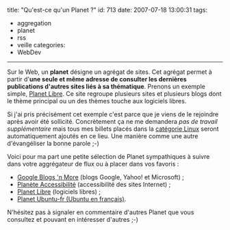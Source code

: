 title: "Qu'est-ce qu'un Planet ?"
id: 713
date: 2007-07-18 13:00:31
tags:
- aggregation
- planet
- rss
- veille
categories:
- WebDev
---

Sur le Web, un **planet** désigne un agrégat de sites. Cet agrégat permet à partir d'**une seule et même adresse de consulter les dernières publications d'autres sites liés à sa thématique**. Prenons un exemple simple, [Planet Libre](http://www.planet-libre.org/). Ce site regroupe plusieurs sites et plusieurs blogs dont le thème principal ou un des thèmes touche aux logiciels libres.

Si j'ai pris précisément cet exemple c'est parce que je viens de le rejoindre après avoir été sollicité. Concrètement ça ne me demandera _pas de travail supplémentaire_ mais tous mes billets placés dans la [catégorie Linux](https://thom4.net/tags/internet-informatique/linux/) seront automatiquement ajoutés en ce lieu. Une manière comme une autre d'évangéliser la bonne parole ;-)

Voici pour ma part une petite sélection de Planet sympathiques à suivre dans votre aggrégateur de flux ou à placer dans vos favoris :

*   [Google Blogs 'n More](http://blogoscoped.com/google/) (blogs Google, Yahoo! et Microsoft) ;
*   [Planète Accessibilité](http://planete-accessibilite.com/) (accessibilité des sites Internet) ;
*   [Planet Libre](http://www.planet-libre.org/) (logiciels libres) ;
*   [Planet Ubuntu-fr (Ubuntu en français)](http://planet.ubuntu-fr.org/).

N'hésitez pas à signaler en commentaire d'autres Planet que vous consultez et pouvant en intéresser d'autres ;-)
